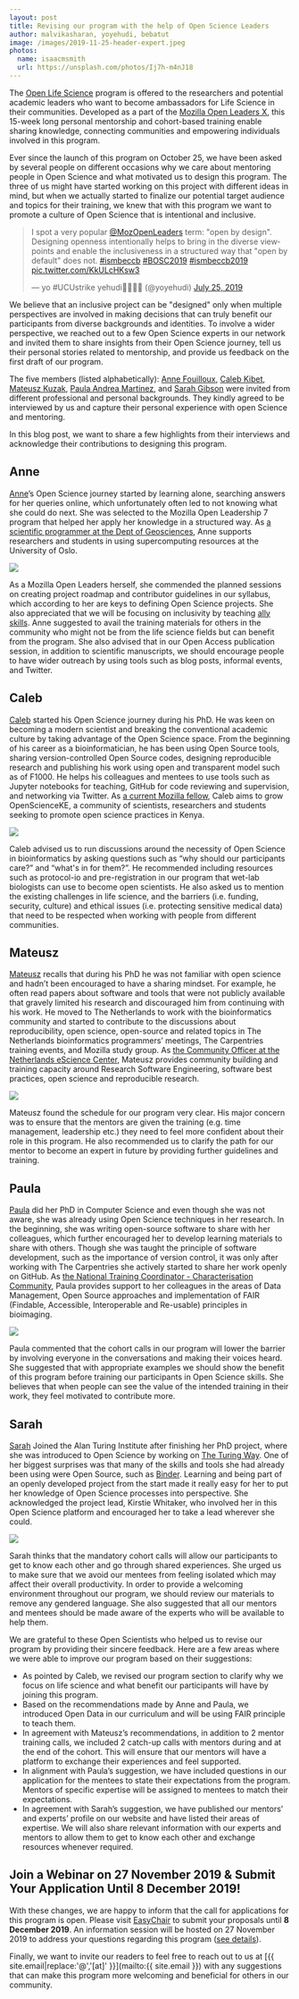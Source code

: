 ```yaml
---
layout: post
title: Revising our program with the help of Open Science Leaders
author: malvikasharan, yoyehudi, bebatut
image: /images/2019-11-25-header-expert.jpeg
photos:
  name: isaacmsmith
  url: https://unsplash.com/photos/Ij7h-m4nJ18
---
```


The [Open Life Science](https://openlifesci.org/) program is offered to the researchers and potential academic leaders who want to become ambassadors for Life Science in their communities. Developed as a part of the [Mozilla Open Leaders X](https://foundation.mozilla.org/en/opportunity/mozilla-open-leaders/open-leaders-x/), this 15-week long personal mentorship and cohort-based training enable sharing knowledge, connecting communities and empowering individuals involved in this program.

Ever since the launch of this program on October 25, we have been asked by several people on different occasions why we care about mentoring people in Open Science and what motivated us to design this program. The three of us might have started working on this project with different ideas in mind, but when we actually started to finalize our potential target audience and topics for their training, we knew that with this program we want to promote a culture of Open Science that is intentional and inclusive.

<blockquote class="twitter-tweet tw-align-center">
    <p lang="en" dir="ltr">I spot a very popular <a href="https://twitter.com/MozOpenLeaders?ref_src=twsrc%5Etfw">@MozOpenLeaders</a> term: &quot;open by design&quot;. Designing openness intentionally helps to bring in the diverse viewpoints and enable the inclusiveness in a structured way that &quot;open by default&quot; does not. <a href="https://twitter.com/hashtag/ismbeccb?src=hash&amp;ref_src=twsrc%5Etfw">#ismbeccb</a> <a href="https://twitter.com/hashtag/BOSC2019?src=hash&amp;ref_src=twsrc%5Etfw">#BOSC2019</a> <a href="https://twitter.com/hashtag/ismbeccb2019?src=hash&amp;ref_src=twsrc%5Etfw">#ismbeccb2019</a> <a href="https://t.co/KkULcHKsw3">pic.twitter.com/KkULcHKsw3</a></p>&mdash; yo #UCUstrike yehudi🏳️‍🌈🇪🇺 (@yoyehudi) <a href="https://twitter.com/yoyehudi/status/1154386338696835074?ref_src=twsrc%5Etfw">July 25, 2019</a>
</blockquote>

We believe that an inclusive project can be "designed" only when multiple perspectives are involved in making decisions that can truly benefit our participants from diverse backgrounds and identities. To involve a wider perspective, we reached out to a few Open Science experts in our network and invited them to share insights from their Open Science journey, tell us their personal stories related to mentorship, and provide us feedback on the first draft of our program.

The five members (listed alphabetically): [Anne Fouilloux](#anne), [Caleb Kibet](#caleb), [Mateusz Kuzak](#mateusz), [Paula Andrea Martinez](#paula), and [Sarah Gibson](#sarah) were invited from different professional and personal backgrounds. They kindly agreed to be interviewed by us and capture their personal experience with open Science and mentoring.

In this blog post, we want to share a few highlights from their interviews and acknowledge their contributions to designing this program.

## Anne

[Anne](https://twitter.com/AnneFouilloux)’s Open Science journey started by learning alone, searching answers for her queries online, which unfortunately often led to not knowing what she could do next. She was selected to the Mozilla Open Leadership 7 program that helped her apply her knowledge in a structured way. As [a scientific programmer at the Dept of Geosciences](https://www.mn.uio.no/geo/english/people/adm/annefou/), Anne supports researchers and students in using supercomputing resources at the University of Oslo.

![](/images/2019-11-25-blog2.png)

As a Mozilla Open Leaders herself, she commended the planned sessions on creating project roadmap and contributor guidelines in our syllabus, which according to her are keys to defining  Open Science projects. She also appreciated that we will be focusing on inclusivity by teaching [ally skills](https://frameshiftconsulting.com/ally-skills-workshop/). Anne suggested to avail the training materials for others in the community who might not be from the life science fields but can benefit from the program. She also advised that in our Open Access publication session, in addition to scientific manuscripts, we should encourage people to have wider outreach by using tools such as blog posts, informal events, and Twitter.

## Caleb

[Caleb](https://twitter.com/Calkibet) started his Open Science journey during his PhD. He was keen on becoming a modern scientist and breaking the conventional academic culture by taking advantage of the Open Science space.  From the beginning of his career as a bioinformatician, he has been using Open Source tools, sharing version-controlled Open Source codes, designing reproducible research and publishing his work using open and transparent model such as of F1000. He helps his colleagues and mentees to use tools such as Jupyter notebooks for teaching, GitHub for code reviewing and supervision, and networking via Twitter. As [a current Mozilla fellow](https://www.mozillapulse.org/profile/1617), Caleb aims to grow OpenScienceKE, a community of scientists, researchers and students seeking to promote open science practices in Kenya.

![](/images/2019-11-25-blog3.png)

Caleb advised us to run discussions around the necessity of Open Science in bioinformatics by asking questions such as “why should our participants care?” and “what's in for them?”. He recommended including resources such as protocol-io and pre-registration in our program that wet-lab biologists can use to become open scientists. He also asked us to mention the existing challenges in life science, and the barriers (i.e. funding, security, culture) and ethical issues (i.e. protecting sensitive medical data) that need to be respected when working with people from different communities.

## Mateusz

[Mateusz](https://twitter.com/matkuzak) recalls that during his PhD he was not familiar with open science and hadn’t been encouraged to have a sharing mindset. For example, he often read papers about software and tools that were not publicly available that gravely limited his research and discouraged him from continuing with his work. He moved to The Netherlands to work with the bioinformatics community and started to contribute to the discussions about reproducibility, open science, open-source and related topics in The Netherlands bioinformatics programmers’ meetings, The Carpentries training events, and Mozilla study group. As [the Community Officer at the Netherlands eScience Center](https://www.esciencecenter.nl/profile/mateusz-kuzak-msc), Mateusz provides community building and training capacity around Research Software Engineering, software best practices, open science and reproducible research.

![](/images/2019-11-25-blog4.png)

Mateusz found the schedule for our program very clear. His major concern was to ensure that the mentors are given the training (e.g. time management, leadership etc.) they need to feel more confident about their role in this program. He also recommended us to clarify the path for our mentor to become an expert in future by providing further guidelines and training.

## Paula

[Paula](https://twitter.com/orchid00) did her PhD in Computer Science and even though she was not aware, she was already using Open Science techniques in her research. In the beginning, she was writing open-source software to share with her colleagues, which further encouraged her to develop learning materials to share with others. Though she was taught the principle of software development, such as the importance of version control, it was only after working with The Carpentries she actively started to share her work openly on GitHub. As [the National Training Coordinator - Characterisation Community](https://characterisation-virtual-laboratory.github.io/CVL_Community/AustralianCharacterisationFacilities/), Paula provides support to her colleagues in the areas of Data Management, Open Source approaches and implementation of FAIR (Findable, Accessible, Interoperable and Re-usable) principles in bioimaging.

![](/images/2019-11-25-blog5.png)

Paula commented that the cohort calls in our program will lower the barrier by involving everyone in the conversations and making their voices heard. She suggested that with appropriate examples we should show the benefit of this program before training our participants in Open Science skills. She believes that when people can see the value of the intended training in their work, they feel motivated to contribute more.

## Sarah

[Sarah](https://twitter.com/drsarahlgibson) Joined the Alan Turing Institute after finishing her PhD project, where she was introduced to Open Science by working on [The Turing Way](https://the-turing-way.netlify.com/introduction/introduction). One of her biggest surprises was that many of the skills and tools she had already been using were Open Source, such as [Binder](https://mybinder.org/). Learning and being part of an openly developed project from the start made it really easy for her to put her knowledge of Open Science processes into perspective. She acknowledged the project lead, Kirstie Whitaker, who involved her in this Open Science platform and encouraged her to take a lead wherever she could.

![](/images/2019-11-25-blog6.png)

Sarah thinks that the mandatory cohort calls will allow our participants to get to know each other and go through shared experiences. She urged us to make sure that we avoid our mentees from feeling isolated which may affect their overall productivity.  In order to provide a welcoming environment throughout our program, we should review our materials to remove any gendered language. She also suggested that all our mentors and mentees should be made aware of the experts who will be available to help them.

We are grateful to these Open Scientists who helped us to revise our program by providing their sincere feedback. Here are a few areas where we were able to improve our program based on their suggestions:

- As pointed by Caleb, we revised our program section to clarify why we focus on life science and what benefit our participants will have by joining this program.
- Based on the recommendations made by Anne and Paula, we introduced Open Data in our curriculum and will be using FAIR principle to teach them.
- In agreement with Mateusz’s recommendations, in addition to 2 mentor training calls, we included 2 catch-up calls with mentors during and at the end of the cohort. This will ensure that our mentors will have a platform to exchange their experiences and feel supported.
- In alignment with Paula’s suggestion, we have included questions in our application for the mentees to state their expectations from the program. Mentors of specific expertise will be assigned to mentees to match their expectations.
- In agreement with Sarah’s suggestion, we have published our mentors’ and experts’ profile on our website and have listed their areas of expertise. We will also share relevant information with our experts and mentors to allow them to get to know each other and exchange resources whenever required.

## Join a Webinar on 27 November 2019 & Submit Your Application Until 8 December 2019!

With these changes, we are happy to inform that the call for applications for this program is open. Please visit [EasyChair](https://easychair.org/cfp/ols-2020) to submit your proposals until **8 December 2019**. An information session will be hosted on 27 November 2019 to address your questions regarding this program ([see details](https://docs.google.com/document/d/1EIDzZi5mgRiWR7cJQl0up470C87GsbcoTR_6-cs-SeE/edit?usp=sharing)).

Finally, we want to invite our readers to feel free to reach out to us at [{{ site.email|replace:'@','[at]' }}](mailto:{{ site.email }}) with any suggestions that can make this program more welcoming and beneficial for others in our community.

